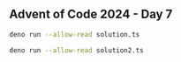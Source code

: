 ## Advent of Code 2024 - Day 7

```sh
deno run --allow-read solution.ts
```

```sh
deno run --allow-read solution2.ts
```
